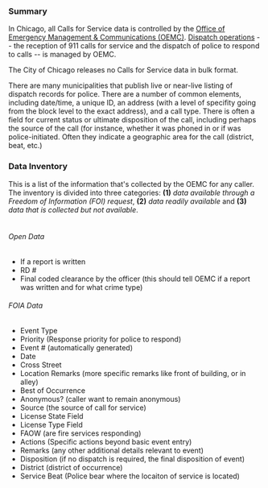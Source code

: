 ### Summary

In Chicago, all Calls for Service data is controlled by the [Office of Emergency Management & Communications (OEMC)](http://www.cityofchicago.org/city/en/depts/oem.html). [Dispatch operations](http://www.cityofchicago.org/content/dam/city/depts/oemc/general/img/orgchart.htm) -- the reception of 911 calls for service and the dispatch of police to respond to calls -- is managed by OEMC.

The City of Chicago releases no Calls for Service data in bulk format. 

There are many municipalities that publish live or near-live listing of dispatch records for police. There are a number of common elements, including date/time, a unique ID, an address (with a level of specifity going from the block level to the exact address), and a call type. There is often a field for current status or ultimate disposition of the call, including perhaps the source of the call (for instance, whether it was phoned in or if was police-initiated. Often they indicate a geographic area for the call (district, beat, etc.)


### Data Inventory

This is a list of the information that's collected by the OEMC for any caller. The inventory is divided into three categories: **(1)** *data available through a Freedom of Information (FOI) request*, **(2)** *data readily available* and **(3)** *data that is collected but not available*. <br><br>

###### Open Data
* <span class="available">              If a report is written
* <span class="available">              RD #
* <span class="available">              Final coded clearance by the officer (this should tell OEMC if a report was written and for what crime type)

###### FOIA Data
* <span class="foiable">                Event Type
* <span class="foiable">                Priority (Response priority for police to respond)
* <span class="foiable">                Event # (automatically generated)
* <span class="foiable">                Date
* <span class="foiable">                Cross Street
* <span class="foiable">                Location Remarks (more specific remarks like front of building, or in alley)
* <span class="foiable">                Best of Occurrence
* <span class="foiable">                Anonymous? (caller want to remain anonymous)
* <span class="foiable">                Source (the source of call for service)
* <span class="foiable">                License State Field
* <span class="foiable">                License Type Field
* <span class="foiable">                FAOW (are fire services responding)
* <span class="foiable">                Actions (Specific actions beyond basic event entry)
* <span class="foiable">                Remarks (any other additional details relevant to event)
* <span class="foiable">                Disposition (if no dispatch is required, the final disposition of event)
* <span class="foiable">                District (district of occurrence)
* <span class="foiable">                Service Beat (Police bear where the locaiton of service is located) 